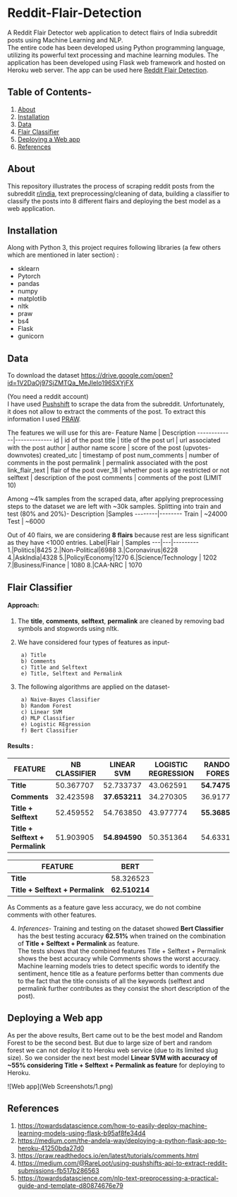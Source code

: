 # Reddit-Flair-Detection
  A Reddit Flair Detector web application to detect flairs of India subreddit posts using Machine Learning and NLP.<br>
  The entire code has been developed using Python programming language, utilizing its powerful text processing and machine learning modules. The application has been developed using Flask web framework and hosted on Heroku web server. The app can be used here [Reddit Flair Detection](https://flair-detector-india.herokuapp.com/).

## Table of Contents-
1. [About](#About)
2. [Installation](#Installation)
3. [Data](#Data)
4. [Flair Classifier](#Flair-Classifier)
5. [Deploying a Web app](#Deploying-a-Web-app)
6. [References](#References)
      
## About
  This repository illustrates the process of scraping reddit posts from the subreddit [r/india](https://www.reddit.com/r/india), text preprocessing/cleaning of data, building a classifier to classify the posts into 8 different flairs and deploying the best model as a web application.

## Installation
  Along with Python 3, this project requires following libraries (a few others which are mentioned in later section)  :
  * sklearn
  * Pytorch
  * pandas
  * numpy
  * matplotlib
  * nltk
  * praw
  * bs4
  * Flask
  * gunicorn
  
## Data
  To download the dataset
  <https://drive.google.com/open?id=1V2DaOj97SjZMTQa_MeJIeIo196SXYjFX>
  
  (You need a reddit account) <br>
  I have used [Pushshift](https://pushshift.io/) to scrape the data from the subreddit. Unfortunately, it does not allow to extract the comments of the post. To extract this information I used [PRAW](https://praw.readthedocs.io/en/latest/tutorials/comments.html).
  
  The features we will use for this are-
  Feature Name | Description
  -------------|-------------
  id | id of the post
  title | title of the post
  url | url associated with the post
  author | author name
  score | score of the post (upvotes-downvotes)
  created_utc | timestamp of post
  num_comments | number of comments in the post
  permalink | permalink associated with the post
  link_flair_text | flair of the post
  over_18 | whether post is age restricted or not
  selftext | description of the post
  comments | comments of the post (LIMIT 10)
  
  Among ~41k samples from the scraped data, after applying preprocessing steps to the dataset we are left with ~30k samples.
  Splitting into train and test (80% and 20%)-
  Description |Samples
  --------|--------
  Train | ~24000
  Test | ~6000
  
  Out of 40 flairs, we are considering __8 flairs__ because rest are less significant as they have <1000 entries.
  Label|Flair | Samples
  ---|---|---------
  1.|Politics|8425
  2.|Non-Political|6988
  3.|Coronavirus|6228
  4.|AskIndia|4328
  5.|Policy/Economy|1270
  6.|Science/Technology | 1202
  7.|Business/Finance | 1080
  8.|CAA-NRC | 1070
  
## Flair Classifier
  
  #### Approach:<br/>
  1. The __title__, __comments__, __selftext__, __permalink__ are cleaned by removing bad symbols and stopwords using nltk. <br/>
  2. We have considered four types of features as input- <br/>
   
          a) Title
          b) Comments
          c) Title and Selftext
          e) Title, Selftext and Permalink
          
  3. The following algorithms are applied on the dataset- <br/>
          
          a) Naive-Bayes Classifier
          b) Random Forest
          c) Linear SVM
          d) MLP Classifier
          e) Logistic REgression
          f) Bert Classifier
    
   #### Results :
   
   FEATURE | NB CLASSIFIER | LINEAR SVM | LOGISTIC REGRESSION |RANDOM FOREST | MLP CLASSIFIER
   -------|-------------|----------|-------------------|-------------|---------------
   __Title__|50.367707|52.733737|43.062591|__54.747507__|44.696845
   __Comments__|32.423598|__37.653211__|34.270305|36.917797|33.453178
   __Title + Selftext__|52.459552|54.763850|43.977774|__55.368524__|47.409707
   __Title + Selftext + Permalink__|51.903905|__54.894590__|50.351364|54.633109|46.690635
   
   FEATURE | BERT
   ---------|----
   __Title__|58.326523
   __Title + Selftext + Permalink__ |__62.510214__
   
   As Comments as a feature gave less accuracy, we do not combine comments with other features.
   
   4. _Inferences_- Training and testing on the dataset showed __Bert Classifier__ has the best testing accuracy __62.51%__ when trained on the combination of __Title + Selftext + Permalink__ as feature.<br>
   The tests shows that the combined features Title + Selftext + Permalink shows the best accuracy while Comments shows the worst accuracy. Machine learning models tries to detect specific words to identify the sentiment, hence title as a feature performs better than comments due to the fact that the title consists of all the keywords (selftext and permalink further contributes as they consist
   the short description of the post).
   
## Deploying a Web app
  As per the above results, Bert came out to be the best model and Random Forest to be the second best. But due to large size of bert and random forest we can not deploy it to Heroku web service (due to its limited slug size). So we consider the next best model __Linear SVM with accuracy of ~55% considering Title + Selftext + Permalink as feature__ for deploying to Heroku.
  
   ![Web app](Web Screenshots/1.png)
## References

   1. <https://towardsdatascience.com/how-to-easily-deploy-machine-learning-models-using-flask-b95af8fe34d4>
   2. <https://medium.com/the-andela-way/deploying-a-python-flask-app-to-heroku-41250bda27d0>
   3. <https://praw.readthedocs.io/en/latest/tutorials/comments.html>
   4. <https://medium.com/@RareLoot/using-pushshifts-api-to-extract-reddit-submissions-fb517b286563>
   5. <https://towardsdatascience.com/nlp-text-preprocessing-a-practical-guide-and-template-d80874676e79>
